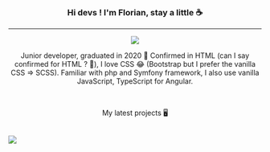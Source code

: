 ### <p align=center>Hi devs ! I'm Florian, stay a little ☕</p>
---
<p align=center>
  <a href="https://fr.linkedin.com/in/florian-p-71a15681?trk=people-guest_people_search-card">
    <img src="https://img.shields.io/badge/LinkedIn-blue?style=flat&logo=linkedin&labelColor=blue">
  </a>
</p>

<p align=center>
  Junior developer, graduated in 2020 🏫 Confirmed in HTML (can I say confirmed for HTML ? 🤔), I love CSS 😂 (Bootstrap but I prefer the vanilla CSS => SCSS). Familiar with php and Symfony framework, I also use vanilla JavaScript, TypeScript for Angular.
</p>
<br/>
<p align=center>My latest projects 🖥️</p>
<br/>
<a href="https://github.com/anuraghazra/github-readme-stats">
  <img align="center" src="https://github-readme-stats.vercel.app/api/pin/?username=floriqn&repo=about_my_model" />
</a>

<!--
**floriqn/floriqn** is a ✨ _special_ ✨ repository because its `README.md` (this file) appears on your GitHub profile.

Here are some ideas to get you started:

- 🔭 I’m currently working on ...
- 🌱 I’m currently learning ...
- 👯 I’m looking to collaborate on ...
- 🤔 I’m looking for help with ...
- 💬 Ask me about ...
- 📫 How to reach me: ...
- 😄 Pronouns: ...
- ⚡ Fun fact: ...
-->
